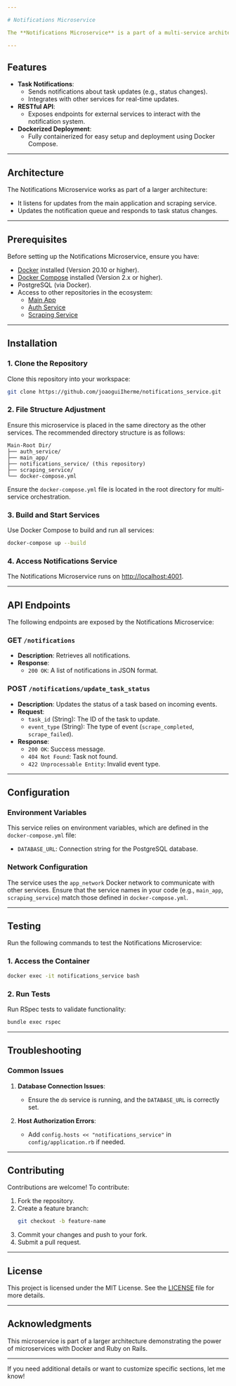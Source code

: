 ```yaml
---

# Notifications Microservice

The **Notifications Microservice** is a part of a multi-service architecture designed to handle notifications related to task updates. It is developed using Ruby on Rails and communicates with other services such as the main application, scraping service, and authentication service. This microservice is fully containerized with Docker and is designed for seamless integration into the larger architecture.

---
```


## Features

- **Task Notifications**:
  - Sends notifications about task updates (e.g., status changes).
  - Integrates with other services for real-time updates.
- **RESTful API**:
  - Exposes endpoints for external services to interact with the notification system.
- **Dockerized Deployment**:
  - Fully containerized for easy setup and deployment using Docker Compose.

---

## Architecture

The Notifications Microservice works as part of a larger architecture:
- It listens for updates from the main application and scraping service.
- Updates the notification queue and responds to task status changes.

---

## Prerequisites

Before setting up the Notifications Microservice, ensure you have:

- [Docker](https://www.docker.com/get-started) installed (Version 20.10 or higher).
- [Docker Compose](https://docs.docker.com/compose/) installed (Version 2.x or higher).
- PostgreSQL (via Docker).
- Access to other repositories in the ecosystem:
  - [Main App](https://github.com/joaoguiIherme/main_app)
  - [Auth Service](https://github.com/joaoguiIherme/auth_service)
  - [Scraping Service](https://github.com/joaoguiIherme/scraping_service)

---

## Installation

### 1. Clone the Repository

Clone this repository into your workspace:
```bash
git clone https://github.com/joaoguiIherme/notifications_service.git
```

### 2. File Structure Adjustment

Ensure this microservice is placed in the same directory as the other services. The recommended directory structure is as follows:

```plaintext
Main-Root Dir/
├── auth_service/
├── main_app/
├── notifications_service/ (this repository)
├── scraping_service/
└── docker-compose.yml
```

Ensure the `docker-compose.yml` file is located in the root directory for multi-service orchestration.

### 3. Build and Start Services

Use Docker Compose to build and run all services:
```bash
docker-compose up --build
```

### 4. Access Notifications Service

The Notifications Microservice runs on [http://localhost:4001](http://localhost:4001).

---

## API Endpoints

The following endpoints are exposed by the Notifications Microservice:

### GET `/notifications`
- **Description**: Retrieves all notifications.
- **Response**:
  - `200 OK`: A list of notifications in JSON format.

### POST `/notifications/update_task_status`
- **Description**: Updates the status of a task based on incoming events.
- **Request**:
  - `task_id` (String): The ID of the task to update.
  - `event_type` (String): The type of event (`scrape_completed`, `scrape_failed`).
- **Response**:
  - `200 OK`: Success message.
  - `404 Not Found`: Task not found.
  - `422 Unprocessable Entity`: Invalid event type.

---

## Configuration

### Environment Variables

This service relies on environment variables, which are defined in the `docker-compose.yml` file:

- `DATABASE_URL`: Connection string for the PostgreSQL database.

### Network Configuration

The service uses the `app_network` Docker network to communicate with other services. Ensure that the service names in your code (e.g., `main_app`, `scraping_service`) match those defined in `docker-compose.yml`.

---

## Testing

Run the following commands to test the Notifications Microservice:

### 1. Access the Container

```bash
docker exec -it notifications_service bash
```

### 2. Run Tests

Run RSpec tests to validate functionality:
```bash
bundle exec rspec
```

---

## Troubleshooting

### Common Issues

1. **Database Connection Issues**:
   - Ensure the `db` service is running, and the `DATABASE_URL` is correctly set.

2. **Host Authorization Errors**:
   - Add `config.hosts << "notifications_service"` in `config/application.rb` if needed.

---

## Contributing

Contributions are welcome! To contribute:

1. Fork the repository.
2. Create a feature branch:
   ```bash
   git checkout -b feature-name
   ```
3. Commit your changes and push to your fork.
4. Submit a pull request.

---

## License

This project is licensed under the MIT License. See the [LICENSE](./LICENSE) file for more details.

---

## Acknowledgments

This microservice is part of a larger architecture demonstrating the power of microservices with Docker and Ruby on Rails.

--- 

If you need additional details or want to customize specific sections, let me know!
